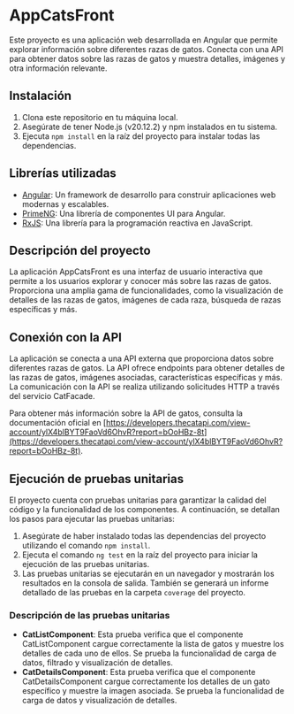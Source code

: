 # AppCatsFront

Este proyecto es una aplicación web desarrollada en Angular que permite explorar información sobre diferentes razas de gatos. Conecta con una API para obtener datos sobre las razas de gatos y muestra detalles, imágenes y otra información relevante.

## Instalación

1. Clona este repositorio en tu máquina local.
2. Asegúrate de tener Node.js (v20.12.2) y npm instalados en tu sistema.
3. Ejecuta `npm install` en la raíz del proyecto para instalar todas las dependencias.

## Librerías utilizadas

- [Angular](https://angular.io): Un framework de desarrollo para construir aplicaciones web modernas y escalables.
- [PrimeNG](https://www.primefaces.org/primeng/): Una librería de componentes UI para Angular.
- [RxJS](https://rxjs.dev): Una librería para la programación reactiva en JavaScript.

## Descripción del proyecto

La aplicación AppCatsFront es una interfaz de usuario interactiva que permite a los usuarios explorar y conocer más sobre las razas de gatos. Proporciona una amplia gama de funcionalidades, como la visualización de detalles de las razas de gatos, imágenes de cada raza, búsqueda de razas específicas y más.

## Conexión con la API

La aplicación se conecta a una API externa que proporciona datos sobre diferentes razas de gatos. La API ofrece endpoints para obtener detalles de las razas de gatos, imágenes asociadas, características específicas y más. La comunicación con la API se realiza utilizando solicitudes HTTP a través del servicio CatFacade.

Para obtener más información sobre la API de gatos, consulta la documentación oficial en [https://developers.thecatapi.com/view-account/ylX4blBYT9FaoVd6OhvR?report=bOoHBz-8t](https://developers.thecatapi.com/view-account/ylX4blBYT9FaoVd6OhvR?report=bOoHBz-8t).


## Ejecución de pruebas unitarias

El proyecto cuenta con pruebas unitarias para garantizar la calidad del código y la funcionalidad de los componentes. A continuación, se detallan los pasos para ejecutar las pruebas unitarias:

1. Asegúrate de haber instalado todas las dependencias del proyecto utilizando el comando `npm install`.
2. Ejecuta el comando `ng test` en la raíz del proyecto para iniciar la ejecución de las pruebas unitarias.
3. Las pruebas unitarias se ejecutarán en un navegador y mostrarán los resultados en la consola de salida. También se generará un informe detallado de las pruebas en la carpeta `coverage` del proyecto.

### Descripción de las pruebas unitarias

- **CatListComponent**: Esta prueba verifica que el componente CatListComponent cargue correctamente la lista de gatos y muestre los detalles de cada uno de ellos. Se prueba la funcionalidad de carga de datos, filtrado y visualización de detalles.
- **CatDetailsComponent**: Esta prueba verifica que el componente CatDetailsComponent cargue correctamente los detalles de un gato específico y muestre la imagen asociada. Se prueba la funcionalidad de carga de datos y visualización de detalles.

